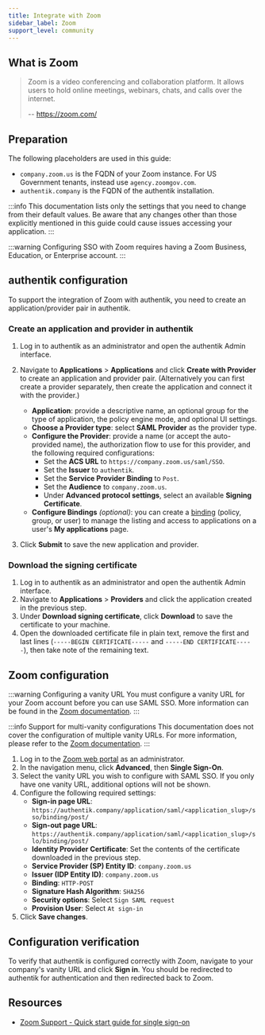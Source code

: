 ```yaml
---
title: Integrate with Zoom
sidebar_label: Zoom
support_level: community
---
```


## What is Zoom

> Zoom is a video conferencing and collaboration platform. It allows users to hold online meetings, webinars, chats, and calls over the internet.
>
> -- https://zoom.com/

## Preparation

The following placeholders are used in this guide:

- `company.zoom.us` is the FQDN of your Zoom instance. For US Government tenants, instead use `agency.zoomgov.com`.
- `authentik.company` is the FQDN of the authentik installation.

:::info
This documentation lists only the settings that you need to change from their default values. Be aware that any changes other than those explicitly mentioned in this guide could cause issues accessing your application.
:::

:::warning
Configuring SSO with Zoom requires having a Zoom Business, Education, or Enterprise account.
:::

## authentik configuration

To support the integration of Zoom with authentik, you need to create an application/provider pair in authentik.

### Create an application and provider in authentik

1. Log in to authentik as an administrator and open the authentik Admin interface.
2. Navigate to **Applications** > **Applications** and click **Create with Provider** to create an application and provider pair. (Alternatively you can first create a provider separately, then create the application and connect it with the provider.)
    - **Application**: provide a descriptive name, an optional group for the type of application, the policy engine mode, and optional UI settings.
    - **Choose a Provider type**: select **SAML Provider** as the provider type.
    - **Configure the Provider**: provide a name (or accept the auto-provided name), the authorization flow to use for this provider, and the following required configurations:
        - Set the **ACS URL** to `https://company.zoom.us/saml/SSO`.
        - Set the **Issuer** to `authentik`.
        - Set the **Service Provider Binding** to `Post`.
        - Set the **Audience** to `company.zoom.us`.
        - Under **Advanced protocol settings**, select an available **Signing Certificate**.
    - **Configure Bindings** _(optional)_: you can create a [binding](/docs/add-secure-apps/flows-stages/bindings/) (policy, group, or user) to manage the listing and access to applications on a user's **My applications** page.

3. Click **Submit** to save the new application and provider.

### Download the signing certificate

1. Log in to authentik as an administrator and open the authentik Admin interface.
2. Navigate to **Applications** > **Providers** and click the application created in the previous step.
3. Under **Download signing certificate**, click **Download** to save the certificate to your machine.
4. Open the downloaded certificate file in plain text, remove the first and last lines (`-----BEGIN CERTIFICATE-----` and `-----END CERTIFICATE-----`), then take note of the remaining text.

## Zoom configuration

:::warning Configuring a vanity URL
You must configure a vanity URL for your Zoom account before you can use SAML SSO. More information can be found in the [Zoom documentation](https://support.zoom.com/hc/en/article?id=zm_kb&sysparm_article=KB0061540).
:::

:::info Support for multi-vanity configurations
This documentation does not cover the configuration of multiple vanity URLs. For more information, please refer to the [Zoom documentation](https://support.zoom.com/hc/en/article?id=zm_kb&sysparm_article=KB0061540).
:::

1. Log in to the [Zoom web portal](https://success.zoom.us/profile) as an administrator.
2. In the navigation menu, click **Advanced**, then **Single Sign-On**.
3. Select the vanity URL you wish to configure with SAML SSO. If you only have one vanity URL, additional options will not be shown.
4. Configure the following required settings:
    - **Sign-in page URL**: `https://authentik.company/application/saml/<application_slug>/sso/binding/post/`
    - **Sign-out page URL**: `https://authentik.company/application/saml/<application_slug>/slo/binding/post/`
    - **Identity Provider Certificate**: Set the contents of the certificate downloaded in the previous step.
    - **Service Provider (SP) Entity ID**: `company.zoom.us`
    - **Issuer (IDP Entity ID)**: `company.zoom.us`
    - **Binding**: `HTTP-POST`
    - **Signature Hash Algorithm**: `SHA256`
    - **Security options**: Select `Sign SAML request`
    - **Provision User**: Select `At sign-in`
5. Click **Save changes**.

## Configuration verification

To verify that authentik is configured correctly with Zoom, navigate to your company's vanity URL and click **Sign in**. You should be redirected to authentik for authentication and then redirected back to Zoom.

## Resources

- [Zoom Support - Quick start guide for single sign-on](https://support.zoom.com/hc/en/article?id=zm_kb&sysparm_article=KB0060673)
